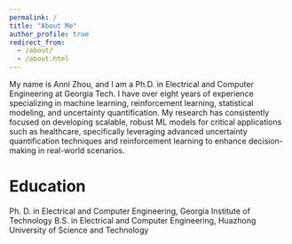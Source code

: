 ```yaml
---
permalink: /
title: "About Me"
author_profile: true
redirect_from: 
  - /about/
  - /about.html
---
```


My name is Anni Zhou, and I am a Ph.D. in Electrical and Computer Engineering at Georgia Tech. I have over eight years of experience specializing in machine learning, reinforcement learning, statistical modeling, and uncertainty quantification. My research has consistently focused on developing scalable, robust ML models for critical applications such as healthcare, specifically leveraging advanced uncertainty quantification techniques and reinforcement learning to enhance decision-making in real-world scenarios.

Education
======
Ph. D. in Electrical and Computer Engineering, Georgia Institute of Technology
B.S. in Electrical and Computer Engineering, Huazhong University of Science and Technology


